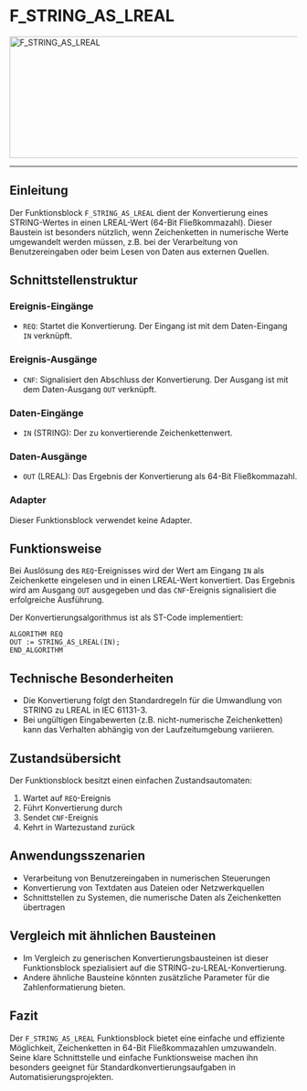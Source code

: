 # F_STRING_AS_LREAL

<img width="1478" height="213" alt="F_STRING_AS_LREAL" src="https://github.com/user-attachments/assets/880cb73d-8178-4d13-866b-ef55bab0ae2a" />

* * * * * * * * * *
## Einleitung
Der Funktionsblock `F_STRING_AS_LREAL` dient der Konvertierung eines STRING-Wertes in einen LREAL-Wert (64-Bit Fließkommazahl). Dieser Baustein ist besonders nützlich, wenn Zeichenketten in numerische Werte umgewandelt werden müssen, z.B. bei der Verarbeitung von Benutzereingaben oder beim Lesen von Daten aus externen Quellen.

## Schnittstellenstruktur

### **Ereignis-Eingänge**
- `REQ`: Startet die Konvertierung. Der Eingang ist mit dem Daten-Eingang `IN` verknüpft.

### **Ereignis-Ausgänge**
- `CNF`: Signalisiert den Abschluss der Konvertierung. Der Ausgang ist mit dem Daten-Ausgang `OUT` verknüpft.

### **Daten-Eingänge**
- `IN` (STRING): Der zu konvertierende Zeichenkettenwert.

### **Daten-Ausgänge**
- `OUT` (LREAL): Das Ergebnis der Konvertierung als 64-Bit Fließkommazahl.

### **Adapter**
Dieser Funktionsblock verwendet keine Adapter.

## Funktionsweise
Bei Auslösung des `REQ`-Ereignisses wird der Wert am Eingang `IN` als Zeichenkette eingelesen und in einen LREAL-Wert konvertiert. Das Ergebnis wird am Ausgang `OUT` ausgegeben und das `CNF`-Ereignis signalisiert die erfolgreiche Ausführung.

Der Konvertierungsalgorithmus ist als ST-Code implementiert:
```ST
ALGORITHM REQ
OUT := STRING_AS_LREAL(IN);
END_ALGORITHM
```

## Technische Besonderheiten
- Die Konvertierung folgt den Standardregeln für die Umwandlung von STRING zu LREAL in IEC 61131-3.
- Bei ungültigen Eingabewerten (z.B. nicht-numerische Zeichenketten) kann das Verhalten abhängig von der Laufzeitumgebung variieren.

## Zustandsübersicht
Der Funktionsblock besitzt einen einfachen Zustandsautomaten:
1. Wartet auf `REQ`-Ereignis
2. Führt Konvertierung durch
3. Sendet `CNF`-Ereignis
4. Kehrt in Wartezustand zurück

## Anwendungsszenarien
- Verarbeitung von Benutzereingaben in numerischen Steuerungen
- Konvertierung von Textdaten aus Dateien oder Netzwerkquellen
- Schnittstellen zu Systemen, die numerische Daten als Zeichenketten übertragen

## Vergleich mit ähnlichen Bausteinen
- Im Vergleich zu generischen Konvertierungsbausteinen ist dieser Funktionsblock spezialisiert auf die STRING-zu-LREAL-Konvertierung.
- Andere ähnliche Bausteine könnten zusätzliche Parameter für die Zahlenformatierung bieten.

## Fazit
Der `F_STRING_AS_LREAL` Funktionsblock bietet eine einfache und effiziente Möglichkeit, Zeichenketten in 64-Bit Fließkommazahlen umzuwandeln. Seine klare Schnittstelle und einfache Funktionsweise machen ihn besonders geeignet für Standardkonvertierungsaufgaben in Automatisierungsprojekten.
